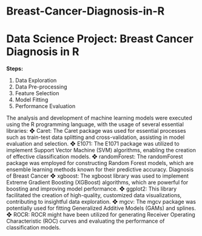 # Breast-Cancer-Diagnosis-in-R
# Data Science Project: Breast Cancer Diagnosis in R

**Steps:**
1. Data Exploration
2. Data Pre-processing
3. Feature Selection
4. Model Fitting
5. Performance Evaluation


The analysis and development of machine learning models were executed using the R programming
language, with the usage of several essential libraries:
❖ Caret: The Caret package was used for essential processes such as train-test data splitting
and cross-validation, assisting in model evaluation and selection.
❖ E1071: The E1071 package was utilized to implement Support Vector Machine (SVM)
algorithms, enabling the creation of effective classification models.
❖ randomForest: The randomForest package was employed for constructing Random Forest
models, which are ensemble learning methods known for their predictive accuracy.
Diagnosis of Breast Cancer
❖ xgboost: The xgboost library was used to implement Extreme Gradient Boosting (XGBoost)
algorithms, which are powerful for boosting and improving model performance.
❖ ggplot2: This library facilitated the creation of high-quality, customized data visualizations,
contributing to insightful data exploration.
❖ mgcv: The mgcv package was potentially used for fitting Generalized Additive Models (GAMs)
and splines.
❖ ROCR: ROCR might have been utilized for generating Receiver Operating Characteristic (ROC)
curves and evaluating the performance of classification models.


   
